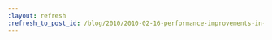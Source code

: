 ```yaml
---
:layout: refresh
:refresh_to_post_id: /blog/2010/2010-02-16-performance-improvements-in-1-346
---
```

